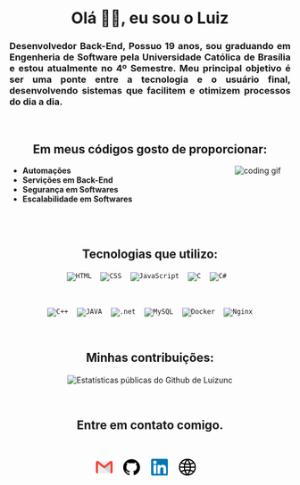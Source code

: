 <h1 align="center"> Olá 👋🏽, eu sou o Luiz </h1>

<h3 align="justify">
    Desenvolvedor Back-End, Possuo 19 anos, sou graduando em Engenheria de Software pela Universidade Católica de Brasília e estou atualmente no 4º Semestre. Meu principal objetivo é ser uma ponte entre a tecnologia e o usuário final, desenvolvendo sistemas que facilitem e otimizem processos do dia a dia.
</h3>
<br/>
<h2 align="center">
    Em meus códigos gosto de proporcionar:
</h2>
<img align="right" alt="coding gif" src="https://media4.giphy.com/media/v1.Y2lkPTc5MGI3NjExZzd0eWY2ZTVmYXJ6aXBtbjFhaG02cGZtdGFud3VtaG42eXJ5MmZuZyZlcD12MV9pbnRlcm5hbF9naWZfYnlfaWQmY3Q9Zw/EZr27ZbJwmjE9PGyLN/giphy.gif" width="100" />

- **Automações**
- **Servições em Back-End**
- **Segurança em Softwares**
- **Escalabilidade em Softwares**

<br/>
<br/>

<h2 align="center">
    Tecnologias que utilizo:
</h2>
<p align="center">
<code><img height="50" src="https://cdn.jsdelivr.net/gh/devicons/devicon@latest/icons/html5/html5-original.svg" alt="HTML"/></code> &nbsp;&nbsp;
<code><img height="50" src="https://cdn.jsdelivr.net/gh/devicons/devicon@latest/icons/css3/css3-original.svg" alt="CSS"/></code> &nbsp;&nbsp;
<code><img height="50" src="https://cdn.jsdelivr.net/gh/devicons/devicon@latest/icons/javascript/javascript-original.svg" alt="JavaScript"/></code> &nbsp;&nbsp;
<code><img height="50" src="https://cdn.jsdelivr.net/gh/devicons/devicon@latest/icons/c/c-original.svg" alt="C"/></code> &nbsp;&nbsp;
<code><img height="50" src="https://cdn.jsdelivr.net/gh/devicons/devicon@latest/icons/csharp/csharp-original.svg" alt="C#"/></code> &nbsp;&nbsp;

</p>

<br/>

<p align="center">
<code><img height="50" src="https://cdn.jsdelivr.net/gh/devicons/devicon@latest/icons/cplusplus/cplusplus-original.svg" alt="C++"/></code> &nbsp;&nbsp;
<code><img height="50" src="https://cdn.jsdelivr.net/gh/devicons/devicon@latest/icons/java/java-original.svg" alt="JAVA"/></code> &nbsp;&nbsp;
<code><img height="50" src="https://cdn.jsdelivr.net/gh/devicons/devicon@latest/icons/dot-net/dot-net-original.svg" alt=".net"/></code> &nbsp;&nbsp;
<code><img height="50" src="https://cdn.jsdelivr.net/gh/devicons/devicon@latest/icons/mysql/mysql-original.svg" alt="MySQL"/></code> &nbsp;&nbsp;
<code><img height="50" src="https://cdn.jsdelivr.net/gh/devicons/devicon@latest/icons/docker/docker-original.svg" alt="Docker"/></code> &nbsp;&nbsp;
<code><img height="50" src="https://cdn.jsdelivr.net/gh/devicons/devicon@latest/icons/nginx/nginx-original.svg" alt="Nginx"/></code>
</p>

<br/>

<h2 align="center">
    Minhas contribuições:
</h2>

<p align="center">
<img align="center" src="https://github-readme-stats.vercel.app/api?username=luizunc&show_icons=true&title_color=fff&icon_color=109eff&text_color=9f9f9f&bg_color=151515" alt="Estatísticas públicas do Github de Luizunc">
</p>  

<br/>

<h2 align="center">
  Entre em contato comigo. 
</h2>
<br/>
<p align="center">
 <a href="mailto:eduarluiz21@gmail.com"><img src="https://github.com/chandan-reddy-k/chandan-reddy-k/blob/master/assets/gmail.svg" width="30px" alt="email"></a> &nbsp; &nbsp;
 <a href="https://github.com/luizunc"><img src="https://github.com/chandan-reddy-k/chandan-reddy-k/blob/master/assets/github.svg" width="30px" alt="github"></a> &nbsp; &nbsp;
 <a href="https://www.linkedin.com/in/lluizeduardo"><img src="https://github.com/chandan-reddy-k/chandan-reddy-k/blob/master/assets/linkedin.svg" width="30px" alt="LinkedIn"></a> &nbsp; &nbsp;
 <a href="https://eduzp.site"><img src="https://github.com/chandan-reddy-k/chandan-reddy-k/raw/master/assets/site.svg" width="30px" alt="site"></a> &nbsp; &nbsp;
</p>
